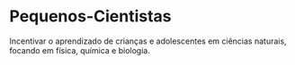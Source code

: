 # Pequenos-Cientistas
 Incentivar o aprendizado de crianças e adolescentes em ciências naturais, focando em física, química e biologia.
